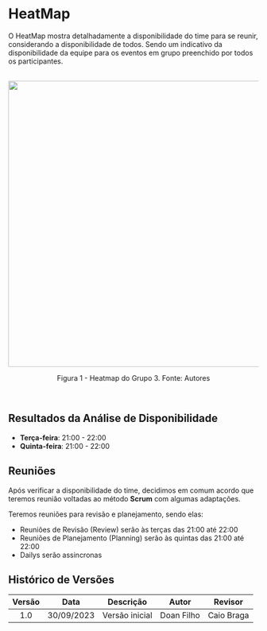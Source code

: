 
# **HeatMap**
O HeatMap mostra detalhadamente a disponibilidade do time para se reunir, considerando a disponibilidade de todos. Sendo um indicativo da disponibilidade da equipe para os eventos em grupo preenchido por todos os participantes. 
<br><br>

<div align="center">
    <img src="https://raw.githubusercontent.com/Interacao-Humano-Computador/2023.2-PlataformaLattes/main/docs/Planejamento/img/heatMap.png" style="width:60vw"/>
    <p> Figura 1 - Heatmap do Grupo 3. Fonte: Autores </p> 
</div>

<br>

## **Resultados da Análise de Disponibilidade**

- **Terça-feira**: 21:00 - 22:00
- **Quinta-feira**: 21:00 - 22:00

## **Reuniões**

Após verificar a disponibilidade do time, decidimos em comum acordo que teremos reunião voltadas ao método **Scrum** com algumas adaptações.

Teremos reuniões para revisão e planejamento, sendo elas:

- Reuniões de Revisão (Review) serão às terças das 21:00 até 22:00
- Reuniões de Planejamento (Planning) serão às quintas das 21:00 até 22:00
- Dailys serão assincronas 



## **Histórico de Versões**

| Versão | Data       | Descrição            | Autor | Revisor |
|:--------:|:------------:|:----------------------:|:-----------------------------------:|--------------------------------------|
| 1.0    | 30/09/2023 | Versão inicial| Doan Filho | Caio Braga |